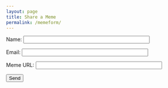 ```yaml
---
layout: page
title: Share a Meme
permalink: /memeform/
---
```


<form name="submitMeme" netlify-honeypot="bot-field" action="/thanks.html" netlify>
  <p style="display:none;">
    <label>Don’t fill this out: <input name="bot-field"></label>
  </p>
  <p>
    <label>Name: <input type="text" name="name" size="40"></label>
  </p>
  <p>
    <label>Email: <input type="text" name="email" size="40"></label>
  </p>
  <p>
    <label>Meme URL: <input type="text" name="memeurl" size="40"></label>
  </p>
  <p>
    <button type="submit">Send</button>
  </p>
</form>